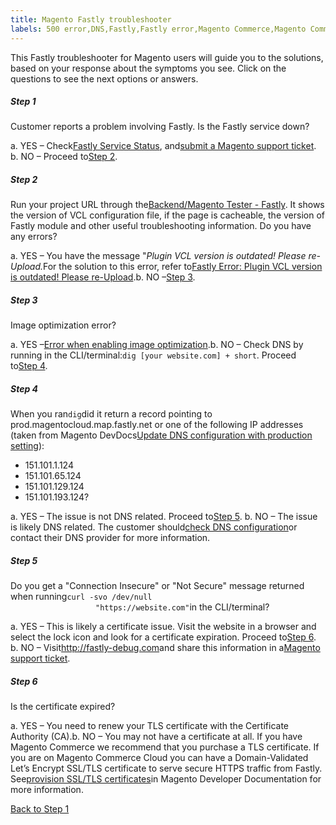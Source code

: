 ```yaml
---
title: Magento Fastly troubleshooter
labels: 500 error,DNS,Fastly,Fastly error,Magento Commerce,Magento Commerce Cloud,SSL,TLS,VCL,certificate,configuration,connection,site not loading,troubleshooting
---
```


This Fastly troubleshooter for Magento users will guide you to the solutions, based on your response about the symptoms you see. Click on the questions to see the next options or answers.

<div class="zd-accordion">
<div class="zd-accordion-panel">
<h5>Step 1</h5>
<div class="zd-accordion-section">Customer reports a problem involving Fastly. Is the Fastly service down?</div>
<p class="zd-accordion-text">a. YES – Check<a href="https://status.fastly.com/">Fastly Service Status</a>, and<a href="https://support.magento.com/hc/en-us/articles/360019088251">submit a Magento support ticket</a>. b. NO – Proceed to<a class="accordion-anchor" href="#zd-accordion-2">Step 2</a>.</p>
</div>
<div class="zd-accordion-panel">
<h5>Step 2</h5>
<div class="zd-accordion-section">Run your project URL through the<a href="https://magento-tester.global.ssl.fastly.net/magento-tester/">Backend/Magento Tester - Fastly</a>.  It shows the version of VCL configuration file, if the page is cacheable, the version of Fastly module and other useful troubleshooting information. Do you have any errors?</div>
<p class="zd-accordion-text">a. YES – You have the message "<em>Plugin VCL version is outdated! Please re-Upload.</em>For the solution to this error, refer to<a href="https://support.magento.com/hc/en-us/articles/360036318311">Fastly Error: Plugin VCL version is outdated! Please re-Upload</a>.<a href="https://support.magento.com/hc/en-us/articles/360036318311"></a>b. NO –<a class="accordion-anchor" href="#zd-accordion-3">Step 3</a>.</p>
</div>
<div class="zd-accordion-panel">
<h5>Step 3</h5>
</div>
<div class="zd-accordion-panel">
<div class="zd-accordion-section">Image optimization error?</div>
<p class="zd-accordion-text">a. YES –<a href="https://support.magento.com/hc/en-us/articles/360036557771">Error when enabling image optimization</a>.b. NO – Check DNS by running in the CLI/terminal:<code>dig [your website.com] + short</code>. Proceed to<a class="accordion-anchor" href="#zd-accordion-4">Step 4</a>.</p>
</div>
<div class="zd-accordion-panel">
<h5>Step 4</h5>
<div class="zd-accordion-section">When you ran<code>dig</code>did it return a record pointing to prod.magentocloud.map.fastly.net or one of the following IP addresses (taken from Magento DevDocs<a href="https://devdocs.magento.com/cloud/live/site-launch-checklist.html#dns">Update DNS configuration with production setting</a>):<ul>
<li>151.101.1.124</li>
<li>151.101.65.124</li>
<li>151.101.129.124</li>
<li>151.101.193.124?</li>
</ul>
</div>
<p class="zd-accordion-text">a. YES – The issue is not DNS related. Proceed to<a class="accordion-anchor" href="#zd-accordion-5">Step 5</a>. b. NO – The issue is likely DNS related. The customer should<a href="https://devdocs.magento.com/cloud/live/site-launch-checklist.html#dns" title="https://devdocs.magento.com/cloud/live/site-launch-checklist.html#dns">check DNS configuration</a>or contact their DNS provider for more information.</p>
</div>
<div class="zd-accordion-panel">
<h5>Step 5</h5>
<div class="zd-accordion-section">Do you get a "Connection Insecure" or "Not Secure" message returned when running<code>curl -svo /dev/null
                   "https://website.com"</code>in the CLI/terminal?</div>
<p class="zd-accordion-text">a. YES  –  This is likely a certificate issue. Visit the website in a browser and select the lock icon and look for a certificate expiration. Proceed to<a class="accordion-anchor" href="#zd-accordion-6">Step 6</a>. b. NO – Visit<a href="http://www.fastly-debug.com/">http://fastly-debug.com</a>and share this information in a<a href="https://support.magento.com/hc/en-us/articles/360019088251">Magento support ticket</a>.</p>
</div>
<div class="zd-accordion-panel">
<h5>Step 6</h5>
<div class="zd-accordion-section">Is the certificate expired?</div>
<p class="zd-accordion-text">a. YES – You need to renew your TLS certificate with the Certificate Authority (CA).b. NO – You may not have a certificate at all. If you have Magento Commerce we recommend that you purchase a TLS certificate. If you are on Magento Commerce Cloud you can have a Domain-Validated Let’s Encrypt SSL/TLS certificate to serve secure HTTPS traffic from Fastly. See<a href="https://devdocs.magento.com/cloud/cdn/configure-fastly.html#provision-ssltls-certificates">provision SSL/TLS certificates</a>in Magento Developer Documentation for more information.</p>
</div>
<p><a href="#zd-accordion-1">Back to Step 1</a></p>
</div>